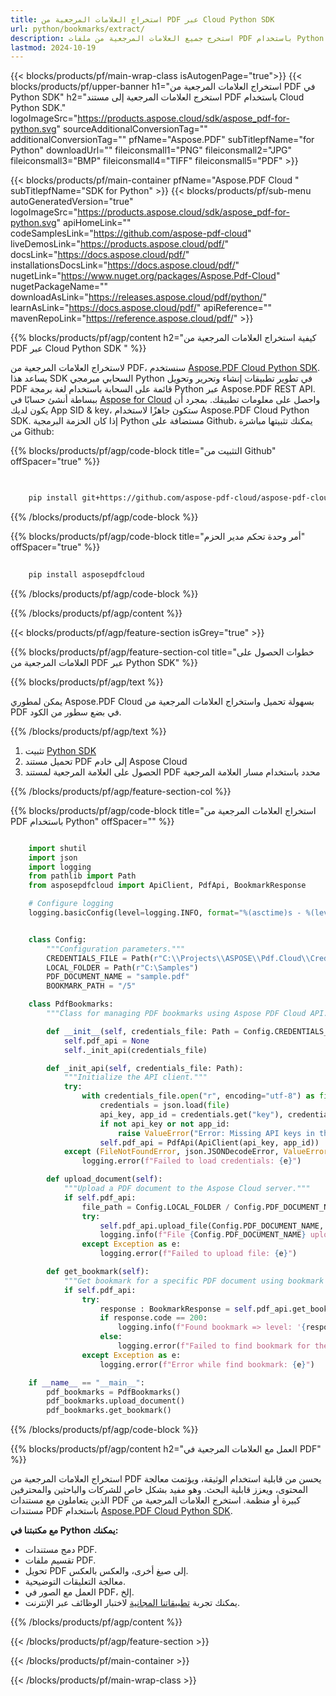 ```yaml
---
title: استخراج العلامات المرجعية من PDF عبر Cloud Python SDK
url: python/bookmarks/extract/
description: استخرج جميع العلامات المرجعية من ملفات PDF باستخدام Python مع Aspose.PDF Cloud SDK. تحليل وتصدير هيكل الوثيقة.
lastmod: 2024-10-19
---
```


{{< blocks/products/pf/main-wrap-class isAutogenPage="true">}}
{{< blocks/products/pf/upper-banner h1="استخراج العلامات المرجعية من PDF في Python SDK" h2="استخرج العلامات المرجعية إلى مستند PDF باستخدام Cloud Python SDK." logoImageSrc="https://products.aspose.cloud/sdk/aspose_pdf-for-python.svg" sourceAdditionalConversionTag="" additionalConversionTag="" pfName="Aspose.PDF" subTitlepfName="for Python" downloadUrl="" fileiconsmall1="PNG" fileiconsmall2="JPG" fileiconsmall3="BMP" fileiconsmall4="TIFF" fileiconsmall5="PDF" >}}

{{< blocks/products/pf/main-container pfName="Aspose.PDF Cloud " subTitlepfName="SDK for Python" >}}
{{< blocks/products/pf/sub-menu autoGeneratedVersion="true" logoImageSrc="https://products.aspose.cloud/sdk/aspose_pdf-for-python.svg" apiHomeLink="" codeSamplesLink="https://github.com/aspose-pdf-cloud" liveDemosLink="https://products.aspose.cloud/pdf/" docsLink="https://docs.aspose.cloud/pdf/" installationsDocsLink="https://docs.aspose.cloud/pdf/" nugetLink="https://www.nuget.org/packages/Aspose.Pdf-Cloud" nugetPackageName="" downloadAsLink="https://releases.aspose.cloud/pdf/python/" learnAsLink="https://docs.aspose.cloud/pdf/" apiReference="" mavenRepoLink="https://reference.aspose.cloud/pdf/" >}}

{{% blocks/products/pf/agp/content h2="كيفية استخراج العلامات المرجعية من PDF عبر Cloud Python SDK " %}}

لاستخراج العلامات المرجعية من PDF، سنستخدم [Aspose.PDF Cloud Python SDK](https://products.aspose.cloud/pdf/python/). يساعد هذا SDK السحابي مبرمجي Python في تطوير تطبيقات إنشاء وتحرير وتحويل PDF قائمة على السحابة باستخدام لغة برمجة Python عبر Aspose.PDF REST API. ببساطة أنشئ حسابًا في [Aspose for Cloud](https://dashboard.aspose.cloud/#/apps) واحصل على معلومات تطبيقك. بمجرد أن يكون لديك App SID & key، ستكون جاهزًا لاستخدام Aspose.PDF Cloud Python SDK. إذا كان الحزمة البرمجية Python مستضافة على Github، يمكنك تثبيتها مباشرة من Github:

{{% blocks/products/pf/agp/code-block title="التثبيت من Github" offSpacer="true" %}}

```bash

     
    pip install git+https://github.com/aspose-pdf-cloud/aspose-pdf-cloud-python.git


```

{{% /blocks/products/pf/agp/code-block %}}

{{% blocks/products/pf/agp/code-block title="أمر وحدة تحكم مدير الحزم" offSpacer="true" %}}

```bash
     
    pip install asposepdfcloud

```

{{% /blocks/products/pf/agp/code-block %}}

{{% /blocks/products/pf/agp/content %}}

{{< blocks/products/pf/agp/feature-section isGrey="true" >}}

{{% blocks/products/pf/agp/feature-section-col title="خطوات الحصول على العلامات المرجعية من PDF عبر Python SDK" %}}

{{% blocks/products/pf/agp/text %}}

يمكن لمطوري Aspose.PDF Cloud بسهولة تحميل واستخراج العلامات المرجعية من PDF في بضع سطور من الكود.

{{% /blocks/products/pf/agp/text %}}

1. تثبيت [Python SDK](https://pypi.org/project/asposepdfcloud/)
1. تحميل مستند PDF إلى خادم Aspose Cloud
1. الحصول على العلامة المرجعية لمستند PDF محدد باستخدام مسار العلامة المرجعية

{{% /blocks/products/pf/agp/feature-section-col %}}

{{% blocks/products/pf/agp/code-block title="استخراج العلامات المرجعية من PDF باستخدام Python" offSpacer="" %}}

```python

    import shutil
    import json
    import logging
    from pathlib import Path
    from asposepdfcloud import ApiClient, PdfApi, BookmarkResponse

    # Configure logging
    logging.basicConfig(level=logging.INFO, format="%(asctime)s - %(levelname)s - %(message)s")


    class Config:
        """Configuration parameters."""
        CREDENTIALS_FILE = Path(r"C:\\Projects\\ASPOSE\\Pdf.Cloud\\Credentials\\credentials.json")
        LOCAL_FOLDER = Path(r"C:\Samples")
        PDF_DOCUMENT_NAME = "sample.pdf"
        BOOKMARK_PATH = "/5"

    class PdfBookmarks:
        """Class for managing PDF bookmarks using Aspose PDF Cloud API."""

        def __init__(self, credentials_file: Path = Config.CREDENTIALS_FILE):
            self.pdf_api = None
            self._init_api(credentials_file)

        def _init_api(self, credentials_file: Path):
            """Initialize the API client."""
            try:
                with credentials_file.open("r", encoding="utf-8") as file:
                    credentials = json.load(file)
                    api_key, app_id = credentials.get("key"), credentials.get("id")
                    if not api_key or not app_id:
                        raise ValueError("Error: Missing API keys in the credentials file.")
                    self.pdf_api = PdfApi(ApiClient(api_key, app_id))
            except (FileNotFoundError, json.JSONDecodeError, ValueError) as e:
                logging.error(f"Failed to load credentials: {e}")

        def upload_document(self):
            """Upload a PDF document to the Aspose Cloud server."""
            if self.pdf_api:
                file_path = Config.LOCAL_FOLDER / Config.PDF_DOCUMENT_NAME
                try:
                    self.pdf_api.upload_file(Config.PDF_DOCUMENT_NAME, str(file_path))
                    logging.info(f"File {Config.PDF_DOCUMENT_NAME} uploaded successfully.")
                except Exception as e:
                    logging.error(f"Failed to upload file: {e}")

        def get_bookmark(self):
            """Get bookmark for a specific PDF document using bookmark path."""    
            if self.pdf_api:
                try:
                    response : BookmarkResponse = self.pdf_api.get_bookmark( Config.PDF_DOCUMENT_NAME, Config.BOOKMARK_PATH)
                    if response.code == 200:
                        logging.info(f"Found bookmark => level: '{response.bookmark.level}' - action: '{response.bookmark.action}' - title: '{response.bookmark.title}'")
                    else:
                        logging.error(f"Failed to find bookmark for the document. Response code: {response.code}")
                except Exception as e:
                    logging.error(f"Error while find bookmark: {e}")

    if __name__ == "__main__":
        pdf_bookmarks = PdfBookmarks()
        pdf_bookmarks.upload_document()
        pdf_bookmarks.get_bookmark()
```

{{% /blocks/products/pf/agp/code-block %}}

{{% blocks/products/pf/agp/content h2="العمل مع العلامات المرجعية في PDF" %}}

استخراج العلامات المرجعية من PDF يحسن من قابلية استخدام الوثيقة، ويؤتمت معالجة المحتوى، ويعزز قابلية البحث. وهو مفيد بشكل خاص للشركات والباحثين والمحترفين الذين يتعاملون مع مستندات PDF كبيرة أو منظمة.
استخرج العلامات المرجعية من مستندات PDF باستخدام [Aspose.PDF Cloud Python SDK](https://products.aspose.cloud/pdf/python/).

**مع مكتبتنا في Python يمكنك:**

+ دمج مستندات PDF.
+ تقسيم ملفات PDF.
+ تحويل PDF إلى صيغ أخرى، والعكس بالعكس.
+ معالجة التعليقات التوضيحية.
+ العمل مع الصور في PDF، إلخ.
+ يمكنك تجربة [تطبيقاتنا المجانية](https://products.aspose.app/pdf/family/) لاختبار الوظائف عبر الإنترنت.

{{% /blocks/products/pf/agp/content %}}

{{< /blocks/products/pf/agp/feature-section >}}

{{< /blocks/products/pf/main-container >}}

{{< /blocks/products/pf/main-wrap-class >}}
